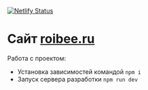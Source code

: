 [![Netlify Status](https://api.netlify.com/api/v1/badges/0cda9e1c-6e82-41e1-beec-e7be634f26ec/deploy-status)](https://app.netlify.com/sites/roibee/deploys)
# Сайт [roibee.ru](https://roibee.ru)
Работа с проектом:
- Установка зависимостей командой `npm i`
- Запуск сервера разработки `npm run dev`
